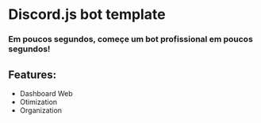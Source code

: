<h1> <storng>Discord.js</strong> bot template </h1>
<h3> Em poucos segundos, começe um bot profissional em poucos segundos! </h3>

<h2><strong>Features:</strong></h2>

<ul>
<li>
    Dashboard Web
</li>
<li>
    Otimization
</li>
<li>
    Organization
</li>
</ul>
